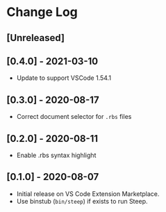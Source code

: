 # Change Log

## [Unreleased]

## [0.4.0] - 2021-03-10

- Update to support VSCode 1.54.1

## [0.3.0] - 2020-08-17

- Correct document selector for `.rbs` files

## [0.2.0] - 2020-08-11

- Enable .rbs syntax highlight

## [0.1.0] - 2020-08-07

- Initial release on VS Code Extension Marketplace.
- Use binstub (`bin/steep`) if exists to run Steep.
